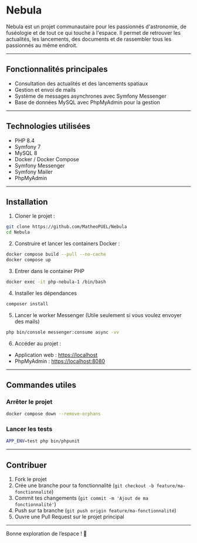 # Nebula

Nebula est un projet communautaire pour les passionnés d'astronomie, de fuséologie et de tout ce qui touche à l'espace.
Il permet de retrouver les actualités, les lancements, des documents et de rassembler tous les passionnés au même endroit.

---

## Fonctionnalités principales

* Consultation des actualités et des lancements spatiaux
* Gestion et envoi de mails
* Système de messages asynchrones avec Symfony Messenger
* Base de données MySQL avec PhpMyAdmin pour la gestion

---

## Technologies utilisées

* PHP 8.4
* Symfony 7
* MySQL 8
* Docker / Docker Compose
* Symfony Messenger
* Symfony Mailer
* PhpMyAdmin

---

## Installation

1. Cloner le projet :

```bash
git clone https://github.com/MatheoPUEL/Nebula
cd Nebula
```

2. Construire et lancer les containers Docker :

```bash
docker compose build --pull --no-cache
docker compose up
```

3. Entrer dans le container PHP

```bash
docker exec -it php-nebula-1 /bin/bash
```
4. Installer les dépendances

```bash
composer install
```
5. Lancer le worker Messenger (Utile seulement si vous voulez envoyer des mails)

```bash
php bin/console messenger:consume async -vv
```

6. Accéder au projet :

* Application web : [https://localhost](https://localhost)
* PhpMyAdmin : [https://localhost:8080](https://localhost:8080)

---

## Commandes utiles

### Arrêter le projet

```bash
docker compose down --remove-orphans
```

### Lancer les tests

```bash
APP_ENV=test php bin/phpunit
```


---

## Contribuer

1. Fork le projet
2. Crée une branche pour ta fonctionnalité (`git checkout -b feature/ma-fonctionnalité`)
3. Commit tes changements (`git commit -m 'Ajout de ma fonctionnalité'`)
4. Push sur ta branche (`git push origin feature/ma-fonctionnalité`)
5. Ouvre une Pull Request sur le projet principal

---

Bonne exploration de l’espace ! 🚀
